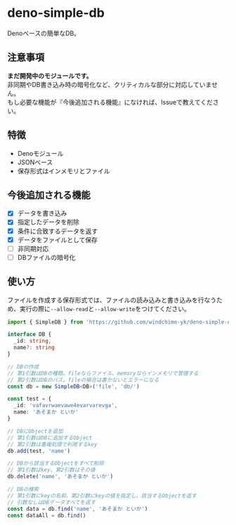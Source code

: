 # deno-simple-db
Denoベースの簡単なDB。

## 注意事項
**まだ開発中のモジュールです。**  
非同期やDB書き込み時の暗号化など、クリティカルな部分に対応していません。  
もし必要な機能が『今後追加される機能』になければ、Issueで教えてください。

## 特徴
- Denoモジュール
- JSONベース
- 保存形式はインメモリとファイル

## 今後追加される機能
- [x] データを書き込み
- [x] 指定したデータを削除
- [x] 条件に合致するデータを返す
- [x] データをファイルとして保存
- [ ] 非同期対応
- [ ] DBファイルの暗号化

## 使い方
ファイルを作成する保存形式では、ファイルの読み込みと書き込みを行なうため、実行の際に`--allow-read`と`--allow-write`をつけてください。

``` typescript
import { SimpleDB } from 'https://github.com/windchime-yk/deno-simple-db/raw/master/mod.ts'

interface DB {
  _id: string,
  name?: string
}

// DBの作成
// 第1引数はDBの種類。fileならファイル、memoryならインメモリで管理する
// 第2引数はDBのパス。fileの場合は書かないとエラーになる
const db = new SimpleDB<DB>('file', 'db/')

const test = {
  _id: 'vafavrwaevawe4evarvarevga',
  name: 'あそまか といか'
}

// DBにObjectを追加
// 第1引数はDBに追加するObject
// 第2引数は重複処理で利用するkey
db.add(test, 'name')

// DBから該当するObjectをすべて削除
// 第1引数はkey、第2引数はその値
db.delete('name', 'あそまか といか')

// DBの検索
// 第1引数にkeyの名前、第2引数にkeyの値を指定し、該当するObjectを返す
// 引数なしはDBデータすべてを返す
const data = db.find('name', 'あそまか といか')
const dataAll = db.find()
```